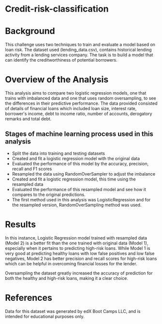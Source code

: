 # Credit-risk-classification

# Background
This challenge uses two techniques to train and evaluate a model based on loan risk.
The dataset used (lending_data.csv), contains historical lending activity from a lending services company.
The task is to build a model that can identify the creditworthiness of potential borrowers.

# Overview of the Analysis
This analysis aims to compare two logistic regression models, one that trains with imbalanced data and one that uses random oversampling, to see the differences in their predictive performance.
The data provided consisted of details of financial loans which included loan size, interest rate, borrower's income, debt to income ratio, number of accounts, derogatory remarks and total debt.

## Stages of machine learning process used in this analysis
- Split the data into training and testing datasets
- Created and fit a logistic regression model with the original data
- Evaluated the performance of this model by the accuracy, precision, recall and F1 scores
- Resampled the data using RandomOverSampler to adjust the imbalance
- Created and fit a logistic regression model, this time using the resampled data
- Evaluated the performance of this resampled model and see how it compares to the original predictions.
- The first method used in this analysis was LogisticRegression and for the resampled version, RandomOverSampling method was used.

# Results
In this instance, Logistic Regression model trained with resampled data (Model 2) is a better fit than the one trained with original data (Model 1), especially when it pertains to predicting high-risk loans. While Model 1 is very good at predicting healthy loans with low false positives and low false negatives, Model 2 has better precision and recall scores for high-risk loans which can be helpful in overcoming financial losses for the lender.

Oversampling the dataset greatly increased the accuracy of prediction for both the healthy and high-risk loans, making it a clear choice.

# References

Data for this dataset was generated by edX Boot Camps LLC, and is intended for educational purposes only.
